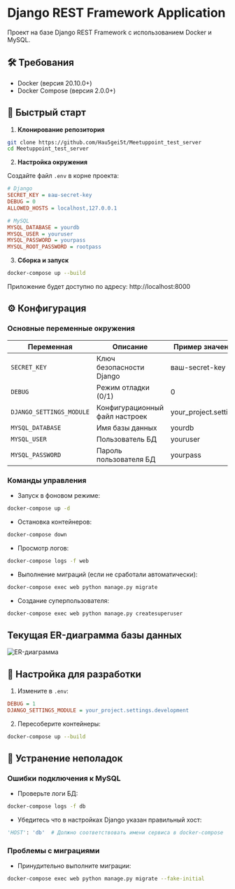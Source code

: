 # Django REST Framework Application

Проект на базе Django REST Framework с использованием Docker и MySQL.

## 🛠 Требования

- Docker (версия 20.10.0+)
- Docker Compose (версия 2.0.0+)

## 🚀 Быстрый старт

1. **Клонирование репозитория**

```bash
git clone https://github.com/Hau5gei5t/Meetuppoint_test_server
cd Meetuppoint_test_server
```

2. **Настройка окружения**

Создайте файл `.env` в корне проекта:

```ini
# Django
SECRET_KEY = ваш-secret-key
DEBUG = 0
ALLOWED_HOSTS = localhost,127.0.0.1

# MySQL
MYSQL_DATABASE = yourdb
MYSQL_USER = youruser
MYSQL_PASSWORD = yourpass
MYSQL_ROOT_PASSWORD = rootpass
```

3. **Сборка и запуск**

```bash
docker-compose up --build
```

Приложение будет доступно по адресу: http://localhost:8000

## ⚙ Конфигурация

### Основные переменные окружения

| Переменная               | Описание                       | Пример значения       |
|--------------------------|--------------------------------|-----------------------|
| `SECRET_KEY`             | Ключ безопасности Django       | ваш-secret-key        |
| `DEBUG`                  | Режим отладки (0/1)            | 0                     |
| `DJANGO_SETTINGS_MODULE` | Конфигурационный файл настроек | your_project.settings |
| `MYSQL_DATABASE`         | Имя базы данных                | yourdb                |
| `MYSQL_USER`             | Пользователь БД                | youruser              |
| `MYSQL_PASSWORD`         | Пароль пользователя БД         | yourpass              |

### Команды управления

- Запуск в фоновом режиме:

```bash
docker-compose up -d
```

- Остановка контейнеров:

```bash
docker-compose down
```

- Просмотр логов:

```bash
docker-compose logs -f web
```

- Выполнение миграций (если не сработали автоматически):

```bash
docker-compose exec web python manage.py migrate
```

- Создание суперпользователя:

```bash
docker-compose exec web python manage.py createsuperuser
```
## Текущая ER-диаграмма базы данных

![ER-диаграмма](https://github.com/user-attachments/assets/8fc223bd-d5d5-4a03-a698-3d7833663d4a)


## 🔧 Настройка для разработки

1. Измените в `.env`:

```ini
DEBUG = 1
DJANGO_SETTINGS_MODULE = your_project.settings.development
```

2. Пересоберите контейнеры:

```bash
docker-compose up --build
```

## 🚨 Устранение неполадок

### Ошибки подключения к MySQL

- Проверьте логи БД:

```bash
docker-compose logs -f db
```

- Убедитесь что в настройках Django указан правильный хост:

```python
'HOST': 'db'  # Должно соответствовать имени сервиса в docker-compose
```

### Проблемы с миграциями

- Принудительно выполните миграции:

```bash
docker-compose exec web python manage.py migrate --fake-initial
```

